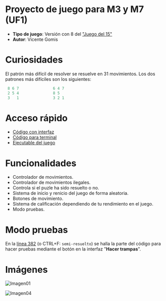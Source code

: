 # Proyecto de juego para M3 y M7 (UF1)
- **Tipo de juego**: Versión con 8 del ["Juego del 15"](https://es.wikipedia.org/wiki/Juego_del_15)
- **Autor**: Vicente Gomis

# Curiosidades
El patrón más difícil de resolver se resuelve en 31 movimientos. Los dos patrones más difíciles son los siguientes:
```java
 8 6 7               6 4 7
 2 5 4               8 5  
 3   1               3 2 1
```



# Acceso rápido
- [Código con interfaz](https://github.com/DrGomis/Juego01_M3-M7/blob/master/Puzle/src/Puzle.java)
- [Código para terminal](https://github.com/DrGomis/Juego01_M3-M7/blob/master/Puzle.java)
- [Ejecutable del juego](https://github.com/DrGomis/Juego01_M3-M7/blob/master/Puzle.jar)

# Funcionalidades
- Controlador de movimientos.
- Controlador de movimientos ilegales.
- Controla si el puzle ha sido resuelto o no.
- Sistema de inicio y renicio del juego de forma aleatoria.
- Botones de movimiento.
- Sistema de calificación dependiendo de tu rendimiento en el juego.
- Modo pruebas.


# Modo pruebas
En la [línea 382](https://github.com/DrGomis/Juego01_M3-M7/blob/5d212d5f5631b9c42f9a1029c0a562f635c793b2/Puzle/src/Puzle.java#L382) (o CTRL+F: `semi-resuelto`) se halla la parte del código para hacer pruebas mediante el botón en la interfaz "**Hacer trampas**".

# Imágenes
![Imagen01](https://i.imgur.com/v128qNR.png)

![Imagen04](https://i.imgur.com/9NDT0Wq.pngg)

